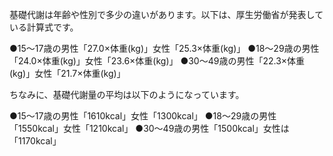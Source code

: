 基礎代謝は年齢や性別で多少の違いがあります。以下は、厚生労働省が発表している計算式です。

●15～17歳の男性「27.0×体重(kg)」女性「25.3×体重(kg)」
●18～29歳の男性「24.0×体重(kg)」女性「23.6×体重(kg)」
●30～49歳の男性「22.3×体重(kg)」女性「21.7×体重(kg)」

ちなみに、基礎代謝量の平均は以下のようになっています。

●15～17歳の男性「1610kcal」女性「1300kcal」
●18～29歳の男性「1550kcal」女性「1210kcal」
●30～49歳の男性「1500kcal」女性は「1170kcal」
